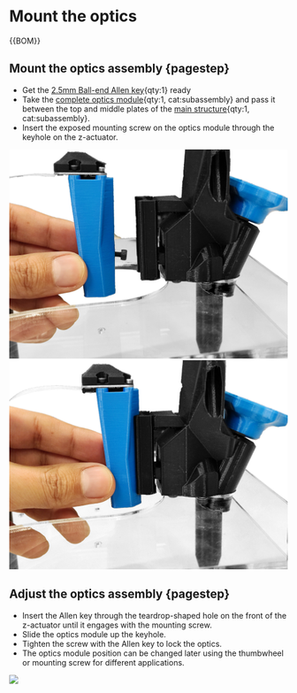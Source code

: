 # Mount the optics

{{BOM}}

[2.5mm Ball-end Allen key]: parts/tools/2.5mmBallEndAllenKey.md "{cat:tool}"

## Mount the optics assembly {pagestep}

* Get the [2.5mm Ball-end Allen key]{qty:1} ready
* Take the [complete optics module](fromstep){qty:1, cat:subassembly} and pass it between the top and middle plates of the [main structure](fromstep){qty:1, cat:subassembly}.
* Insert the exposed mounting screw on the optics module through the keyhole on the z-actuator.

![](images/mount_optics.jpg)
![](images/mount_optics_1.jpg)

## Adjust the optics assembly {pagestep}

* Insert the Allen key through the teardrop-shaped hole on the front of the z-actuator until it engages with the mounting screw.
* Slide the optics module up the keyhole.
* Tighten the screw with the Allen key to lock the optics.
* The optics module position can be changed later using the thumbwheel or mounting screw for different applications. 

![](images/adjust_optics.jpg)


